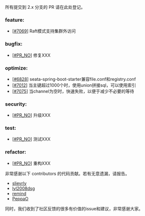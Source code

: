 所有提交到 2.x 分支的 PR 请在此处登记。

<!-- 请根据PR的类型添加 `变更记录` 到以下对应位置(feature/bugfix/optimize/test) 下 -->

### feature:

- [[#7069](https://github.com/apache/incubator-seata/pull/7069)] Raft模式支持集群外访问

### bugfix:

- [[#PR_NO](https://github.com/apache/incubator-seata/pull/#PR_NO)] 修复XXX

### optimize:

- [[#6828](https://github.com/apache/incubator-seata/pull/6828)] seata-spring-boot-starter兼容file.conf和registry.conf
- [[#7012](https://github.com/apache/incubator-seata/pull/7012)] 当主键超过1000个时，使用union拼接sql，可以使用索引
- [[#7075](https://github.com/apache/incubator-seata/pull/7075)] 当channel为空时，快速失败，以便于减少不必要的等待

### security:

- [[#PR_NO](https://github.com/apache/incubator-seata/pull/PR_NO)] 升级XXX

### test:

- [[#PR_NO](https://github.com/apache/incubator-seata/pull/PR_NO)] 测试XXX

### refactor:

- [[#PR_NO](https://github.com/apache/incubator-seata/pull/PR_NO)] 重构XXX

非常感谢以下 contributors 的代码贡献。若有无意遗漏，请报告。

<!-- 请确保您的 GitHub ID 在以下列表中 -->

- [slievrly](https://github.com/slievrly)
- [lyl2008dsg](https://github.com/lyl2008dsg)
- [remind](https://github.com/remind)
- [PeppaO](https://github.com/PeppaO)

同时，我们收到了社区反馈的很多有价值的issue和建议，非常感谢大家。